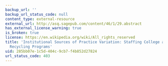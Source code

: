 ```yaml
---
backup_url: ''
backup_url_status_code: null
content_type: external-resource
external_url: http://asq.sagepub.com/content/46/1/29.abstract
has_external_license_warning: true
is_broken: true
license: https://en.wikipedia.org/wiki/All_rights_reserved
title: 'Institutional Sources of Practice Variation: Staffing College and University
  Recycling Programs'
uid: 285bb07e-1c5d-404c-9cb7-f4b852d27824
url_status_code: 403
---
```

